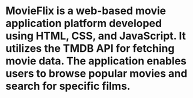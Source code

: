 # MovieFlix is a web-based movie application platform developed using HTML, CSS, and JavaScript. It utilizes the TMDB API for fetching movie data. The application enables users to browse popular movies and search for specific films.
